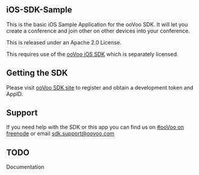 ## iOS-SDK-Sample

This is the basic iOS Sample Application for the ooVoo SDK. It will let you create a conference and join other on other devices into your conference.

This is released under an Apache 2.0 License.

This requires use of the [ooVoo iOS SDK](http://www.oovoo.com/SDK) which is separately licensed. 

## Getting the SDK
Please visit [ooVoo SDK site](http://www.oovoo.com/SDK) to register and obtain a development token and AppID.

## Support
If you need help with the SDK or this app you can find us on [#ooVoo on freenode](irc://irc.freenode.net/#oovoo) or email [sdk.support@oovoo.com](sdk.support@oovoo.com)

## TODO
Documentation
